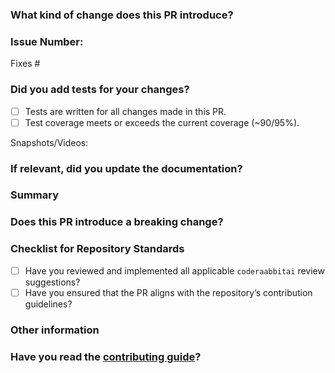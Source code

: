 <!--
This section can be deleted after reading.

We employ the following branching strategy to simplify the development process and to ensure that only stable code is pushed to the `master` branch:

- `develop`: For unstable code: New features and bug fixes.
- `master`: Where the stable production-ready code lies. Only security-related bugs.

NOTE!!!

ONLY SUBMIT PRS AGAINST OUR `DEVELOP-POSTGRES` BRANCH. THE DEFAULT IS `MAIN`, SO YOU WILL HAVE TO MODIFY THIS BEFORE SUBMITTING YOUR PR FOR REVIEW. PRS MADE AGAINST `MAIN` WILL BE CLOSED.
-->

<!--
Thanks for submitting a pull request! Please provide enough information so that others can review your pull request.
-->

### What kind of change does this PR introduce?

<!-- E.g. a bugfix, feature, refactoring, etc… -->

### Issue Number:

Fixes #<!--Add related issue number here and delete this comment text block.-->

### Did you add tests for your changes?

<!--Yes or No. Note: Add unit tests or automation tests for your code.-->

- [ ] Tests are written for all changes made in this PR.
- [ ] Test coverage meets or exceeds the current coverage (~90/95%).

Snapshots/Videos:

<!--Add snapshots or videos wherever possible.-->

### If relevant, did you update the documentation?

<!--Add link to Talawa-Docs.-->

### Summary

<!-- Explain the motivation for making this change. What existing problem does the pull request solve? -->
<!-- Try to link to an open issue for more information. -->

### Does this PR introduce a breaking change?

<!-- If this PR introduces a breaking change, please describe the impact and a migration path for existing applications. -->

### Checklist for Repository Standards
- [ ] Have you reviewed and implemented all applicable `coderaabbitai` review suggestions?
- [ ] Have you ensured that the PR aligns with the repository’s contribution guidelines?

### Other information

<!--Add extra information about this PR here-->

### Have you read the [contributing guide](https://github.com/PalisadoesFoundation/talawa/blob/master/CONTRIBUTING.md)?

<!--Yes or No-->
